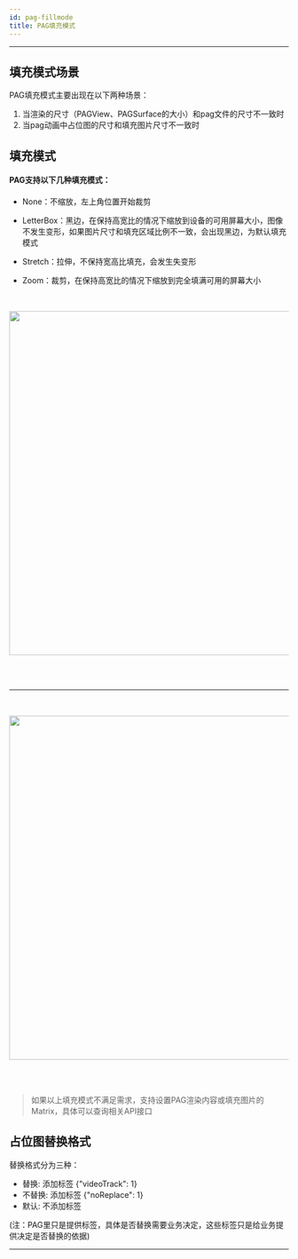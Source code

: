 ```yaml
---
id: pag-fillmode
title: PAG填充模式
---
```

---
## 填充模式场景
PAG填充模式主要出现在以下两种场景：
1. 当渲染的尺寸（PAGView、PAGSurface的大小）和pag文件的尺寸不一致时
2. 当pag动画中占位图的尺寸和填充图片尺寸不一致时

## 填充模式
#### PAG支持以下几种填充模式：

+  None：不缩放，左上角位置开始裁剪

+  LetterBox：黑边，在保持高宽比的情况下缩放到设备的可用屏幕大小，图像不发生变形，如果图片尺寸和填充区域比例不一致，会出现黑边，为默认填充模式

+  Stretch：拉伸，不保持宽高比填充，会发生失变形

+  Zoom：裁剪，在保持高宽比的情况下缩放到完全填满可用的屏幕大小

<img 
  src='/img/docs/pag_fillmode.jpeg' 
  style='width: 620px; margin: 32px 0 48px 0' 
/>

---
<img 
  src='/img/docs/image_fill_setting.jpg' 
  style='width: 620px; margin: 32px 0 48px 0' 
/>

> 如果以上填充模式不满足需求，支持设置PAG渲染内容或填充图片的Matrix，具体可以查询相关API接口

## 占位图替换格式
替换格式分为三种：</br>
+ 替换: 添加标签 {"videoTrack": 1} </br>
+ 不替换: 添加标签 {"noReplace": 1}</br>
+ 默认: 不添加标签</br>

(注：PAG里只是提供标签，具体是否替换需要业务决定，这些标签只是给业务提供决定是否替换的依据)

---